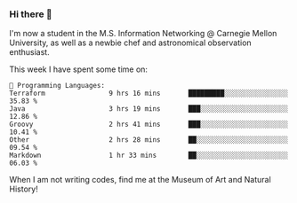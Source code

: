 ### Hi there 👋

I'm now a student in the M.S. Information Networking @ Carnegie Mellon University, as well as a newbie chef and astronomical observation enthusiast. 



<!--START_SECTION:waka-->
This week I have spent some time on: 

```text
💬 Programming Languages: 
Terraform                9 hrs 16 mins       █████████░░░░░░░░░░░░░░░░   35.83 % 
Java                     3 hrs 19 mins       ███░░░░░░░░░░░░░░░░░░░░░░   12.86 % 
Groovy                   2 hrs 41 mins       ███░░░░░░░░░░░░░░░░░░░░░░   10.41 % 
Other                    2 hrs 28 mins       ██░░░░░░░░░░░░░░░░░░░░░░░   09.54 % 
Markdown                 1 hr 33 mins        ██░░░░░░░░░░░░░░░░░░░░░░░   06.03 % 
```


<!--END_SECTION:waka-->

When I am not writing codes, find me at the Museum of Art and Natural History!
